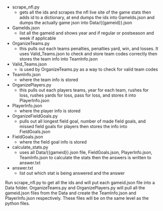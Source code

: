 * scrape_nfl.py 
    * gets all the ids and scrapes the nfl live site of the game stats then adds id to a dictionary, at end dumps the ids into GameIds.json and dumps the actually game json into Data/{{gameid}}.json
* GameIds.json
   * list all the gameid and shows year and if regular or postseason and week if applicable
* OrganizeTeams.py
     * this pulls out each teams penalties, penalties yard, win, and losses. It uses Valid_Teams.json to check and store team codes correctly then stores the team info into TeamInfo.json
* Valid_Teams.json
   * is used by OrganizeTeams.py as a way to check for valid team codes
* TeamInfo.json
     * where the team info is stored
* OrganizePlayers.py
     * this pulls out each players teams, year for each team, rushes for loss, rushes yards for loss, pass for loss, and stores it into PlayerInfo.json
* PlayerInfo.json
     * where the player info is stored
* OrganizeFieldGoals.py
     * pulls out all longest field goal, number of made field goals, and missed field goals for players then stores the info into FieldGoals.json
* FieldGoals.json
   * where the field goal info is stored
* calculate_stats.py
   * uses all Data/{{gameid}}.json file, FieldGoals.json, PlayerInfo.json, TeamInfo.json to calculate the stats then the answers is written to answer.txt
* answer.txt
   * list out which stat is being answered and the answer

     
Run scrape_nfl.py to get all the ids and will put each gameid.json file into a Data folder. 
OrganizeTeams.py and OrganizePlayers.py will pull all the gameid.json files from the Data and create the TeamInfo.json and PlayerInfo.json respectively. These files will be on the same level as the python files.
